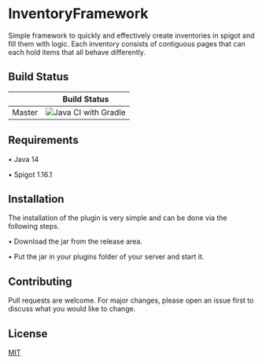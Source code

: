 # InventoryFramework

Simple framework to quickly and effectively create inventories in spigot and fill them with logic. Each inventory consists of contiguous pages that can each hold items that all behave differently.

## Build Status
|             | Build Status                                                                                                            |
|-------------|-------------------------------------------------------------------------------------------------------------------------|
| Master      | ![Java CI with Gradle](https://github.com/DerCoderLukas/YourTeam/workflows/Java%20CI%20with%20Gradle/badge.svg) |

## Requirements

• Java 14

• Spigot 1.16.1

## Installation

The installation of the plugin is very simple and can be done via the following steps.

• Download the jar from the release area.

• Put the jar in your plugins folder of your server and start it.

## Contributing

Pull requests are welcome. For major changes, please open an issue first to discuss what you would like to change.

## License

[MIT](https://choosealicense.com/licenses/mit/)